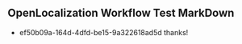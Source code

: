 ## OpenLocalization Workflow Test MarkDown

* ef50b09a-164d-4dfd-be15-9a322618ad5d 
thanks!



<!--HONumber=Jan16_HO3-->
